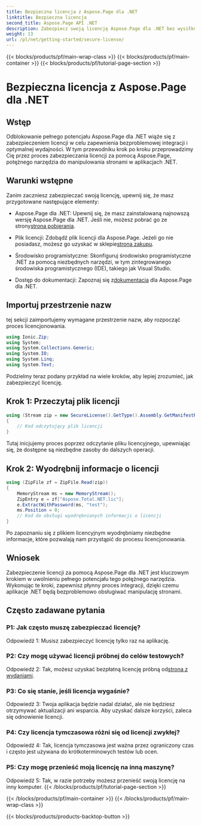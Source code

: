 ```yaml
---
title: Bezpieczna licencja z Aspose.Page dla .NET
linktitle: Bezpieczna licencja
second_title: Aspose.Page API .NET
description: Zabezpiecz swoją licencję Aspose.Page dla .NET bez wysiłku, korzystając z naszego przewodnika krok po kroku. Odblokuj pełny potencjał płynnej manipulacji stronami w aplikacjach .NET.
weight: 13
url: /pl/net/getting-started/secure-license/
---
```


{{< blocks/products/pf/main-wrap-class >}}
{{< blocks/products/pf/main-container >}}
{{< blocks/products/pf/tutorial-page-section >}}

# Bezpieczna licencja z Aspose.Page dla .NET

## Wstęp

Odblokowanie pełnego potencjału Aspose.Page dla .NET wiąże się z zabezpieczeniem licencji w celu zapewnienia bezproblemowej integracji i optymalnej wydajności. W tym przewodniku krok po kroku przeprowadzimy Cię przez proces zabezpieczania licencji za pomocą Aspose.Page, potężnego narzędzia do manipulowania stronami w aplikacjach .NET.

## Warunki wstępne

Zanim zaczniesz zabezpieczać swoją licencję, upewnij się, że masz przygotowane następujące elementy:

-  Aspose.Page dla .NET: Upewnij się, że masz zainstalowaną najnowszą wersję Aspose.Page dla .NET. Jeśli nie, możesz pobrać go ze strony[strona pobierania](https://releases.aspose.com/page/net/).

-  Plik licencji: Zdobądź plik licencji dla Aspose.Page. Jeżeli go nie posiadasz, możesz go uzyskać w sklepie[strona zakupu](https://purchase.aspose.com/buy).

- Środowisko programistyczne: Skonfiguruj środowisko programistyczne .NET za pomocą niezbędnych narzędzi, w tym zintegrowanego środowiska programistycznego (IDE), takiego jak Visual Studio.

-  Dostęp do dokumentacji: Zapoznaj się z[dokumentacja](https://reference.aspose.com/page/net/) dla Aspose.Page dla .NET.

## Importuj przestrzenie nazw

tej sekcji zaimportujemy wymagane przestrzenie nazw, aby rozpocząć proces licencjonowania.


```csharp
using Ionic.Zip;
using System;
using System.Collections.Generic;
using System.IO;
using System.Linq;
using System.Text;
```

Podzielmy teraz podany przykład na wiele kroków, aby lepiej zrozumieć, jak zabezpieczyć licencję.

## Krok 1: Przeczytaj plik licencji

```csharp
using (Stream zip = new SecureLicense().GetType().Assembly.GetManifestResourceStream("Aspose.Total.NET.lic.zip"))
{
    // Kod odczytujący plik licencji
}
```

Tutaj inicjujemy proces poprzez odczytanie pliku licencyjnego, upewniając się, że dostępne są niezbędne zasoby do dalszych operacji.

## Krok 2: Wyodrębnij informacje o licencji

```csharp
using (ZipFile zf = ZipFile.Read(zip))
{
    MemoryStream ms = new MemoryStream();
    ZipEntry e = zf["Aspose.Total.NET.lic"];
    e.ExtractWithPassword(ms, "test");
    ms.Position = 0;
    // Kod do obsługi wyodrębnionych informacji o licencji
}
```

Po zapoznaniu się z plikiem licencyjnym wyodrębniamy niezbędne informacje, które pozwalają nam przystąpić do procesu licencjonowania.

## Wniosek

Zabezpieczenie licencji za pomocą Aspose.Page dla .NET jest kluczowym krokiem w uwolnieniu pełnego potencjału tego potężnego narzędzia. Wykonując te kroki, zapewnisz płynny proces integracji, dzięki czemu aplikacje .NET będą bezproblemowo obsługiwać manipulację stronami.

## Często zadawane pytania

### P1: Jak często muszę zabezpieczać licencję?

Odpowiedź 1: Musisz zabezpieczyć licencję tylko raz na aplikację.

### P2: Czy mogę używać licencji próbnej do celów testowych?

 Odpowiedź 2: Tak, możesz uzyskać bezpłatną licencję próbną od[strona z wydaniami](https://releases.aspose.com/).

### P3: Co się stanie, jeśli licencja wygaśnie?

Odpowiedź 3: Twoja aplikacja będzie nadal działać, ale nie będziesz otrzymywać aktualizacji ani wsparcia. Aby uzyskać dalsze korzyści, zaleca się odnowienie licencji.

### P4: Czy licencja tymczasowa różni się od licencji zwykłej?

Odpowiedź 4: Tak, licencja tymczasowa jest ważna przez ograniczony czas i często jest używana do krótkoterminowych testów lub ocen.

### P5: Czy mogę przenieść moją licencję na inną maszynę?

Odpowiedź 5: Tak, w razie potrzeby możesz przenieść swoją licencję na inny komputer.
{{< /blocks/products/pf/tutorial-page-section >}}

{{< /blocks/products/pf/main-container >}}
{{< /blocks/products/pf/main-wrap-class >}}

{{< blocks/products/products-backtop-button >}}
